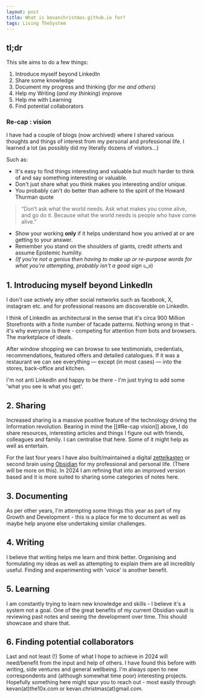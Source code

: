 ```yaml
---
layout: post
title: What is kevanchristmas.github.io for?
tags: Living TheSystem
---
```


## tl;dr

This site aims to do a few things:

1. Introduce myself beyond LinkedIn  
2. Share some knowledge 
3. Document my progress and thinking (*for me and others*)
4. Help my Writing (*and my thinking*) improve  
5. Help me with Learning  
6. Find potential collaborators 


### Re-cap : vision

I have had a couple of blogs (now archived) where I shared various thoughts and things of interest from my personal and professional life. I learned a lot (as possibly did my literally dozens of visitors...)

Such as:

- It's easy to find things interesting and valuable but much harder to think of and say something interesting or valuable.
- Don't just share what you think makes you interesting and/or unique.
- You probably can't do better than adhere to the spirit of the Howard Thurman quote 

> “Don’t ask what the world needs. Ask what makes you come alive, and go do it. Because what the world needs is people who have come alive.” 

- Show your working **only** if it helps understand how you arrived at or are getting to your answer.
- Remember you stand on the shoulders of giants, credit otherts and assume Epistemic humility.
- _(If you're not a genius then having to make up or re-purpose words for what you're attempting, probably isn't a good sign_ ಠಿ_ಠ)

## 1. Introducing myself beyond LinkedIn

I don't use actively any other social networks such as facebook, X, instagram etc. and for professional reasons am discoverable on LinkedIn.

I think of LinkedIn as architectural in the sense that it's circa 900 Million Storefronts with a finite number of facade patterns. Nothing wrong in that - it's why everyone is there - competing for attention from bots and browsers. The marketplace of ideals. 

After window shopping we can browse to see testimonials, credentials, recommendations, featured offers and detailed catalogues. If it was a restaurant we can see everything — except (in most cases) — into the stores, back-office and kitchen. 

I'm not anti LinkedIn and happy to be there - I'm just trying to add some 'what you see is what you get'.

## 2. Sharing

Increased sharing is a massive positive feature of the technology driving the Information revolution. Bearing in mind the [[#Re-cap vision]] above, I do share resources, interesting articles and things I figure out with friends, colleagues and family. I can centralise that here. Some of it might help as well as entertain.

For the last four years I have also built/maintained a digital [zettelkasten](https://zettelkasten.de/introduction/) or second brain using [Obsidian](https://obsidian.md/) for my professional and personal life. (There will be more on this). In 2024 I am refining that into an improved version based and it is more suited to sharing some categories of notes here.

## 3. Documenting

As per other years, I'm attempting some things this year as part of my Growth and Development - this is a place for me to document as well as maybe help anyone else undertaking similar challenges.

## 4. Writing

I believe that writing helps me learn and think better. Organising and formulating my ideas as well as attempting to explain them are all incredibly useful. Finding and experimenting with 'voice' is another benefit.

## 5. Learning

I am constantly trying to learn new knowledge and skills - I believe it's a system not a goal. One of the great benefits of my current Obsidian vault is reviewing past notes and seeing the development over time. This should showcase and share that.

## 6. Finding potential collaborators

Last and not least (!) Some of what I hope to achieve in 2024 will need/benefit from the input and help of others. I have found this before with writing, side ventures and general wellbeing. I'm always open to new correspondents and (although somewhat time poor) interesting projects. Hopefully something here might spur you to reach out - most easily through kevan(at)the10x.com or kevan.christmas(at)gmail.com.
